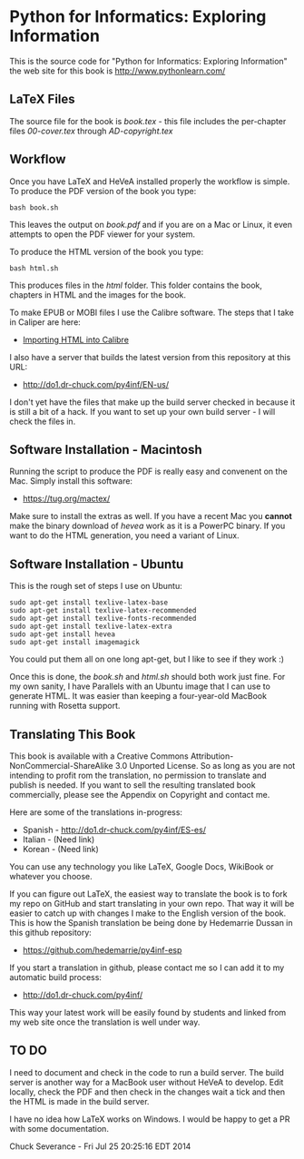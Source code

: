 Python for Informatics: Exploring Information
=============================================

This is the source code for "Python for Informatics: Exploring Information"
the web site for this book is http://www.pythonlearn.com/

LaTeX Files
-----------

The source file for the book is *book.tex* - this file includes the 
per-chapter files *00-cover.tex* through *AD-copyright.tex*

Workflow
--------

Once you have LaTeX and HeVeA installed properly the workflow is simple. 
To produce the PDF version of the book you type:

    bash book.sh

This leaves the output on *book.pdf* and if you are on a Mac or Linux, it
even attempts to open the PDF viewer for your system.

To produce the HTML version of the book you type:

    bash html.sh

This produces files in the *html* folder.  This folder contains the book, chapters in
HTML and the images for the book.  

To make EPUB or MOBI files I use the Calibre software.  The steps that I take in Caliper
are here:

* [Importing HTML into Calibre](CALIBRE.md)

I also have a server that builds the latest version from this repository at this URL:

* http://do1.dr-chuck.com/py4inf/EN-us/

I don't yet have the files that make up the build server checked in because it is 
still a bit of a hack.  If you want to set up your own build server - I will check
the files in.

Software Installation - Macintosh
---------------------------------

Running the script to produce the PDF is really easy and convenent on the Mac.  Simply
install this software:

* https://tug.org/mactex/

Make sure to install the extras as well.   If you have a recent Mac you **cannot** make
the binary download of *hevea* work as it is a PowerPC binary.  If you want to do the HTML
generation, you need a variant of Linux.

Software Installation - Ubuntu
------------------------------

This is the rough set of steps I use on Ubuntu:

    sudo apt-get install texlive-latex-base
    sudo apt-get install texlive-latex-recommended
    sudo apt-get install texlive-fonts-recommended 
    sudo apt-get install texlive-latex-extra
    sudo apt-get install hevea
    sudo apt-get install imagemagick

You could put them all on one long apt-get, but I like to see if they work :)

Once this is done, the *book.sh* and *html.sh* should both work just fine.  For
my own sanity, I have Parallels with an Ubuntu image that I can use to generate
HTML.  It was easier than keeping a four-year-old MacBook running with Rosetta
support.

Translating This Book
---------------------

This book is available with a 
Creative Commons
Attribution-NonCommercial-ShareAlike 3.0 Unported License.  So as long as you
are not intending to profit rom the translation, no permission to translate
and publish is needed.  If you want to sell the resulting translated book 
commercially, please see the Appendix on Copyright and contact me.

Here are some of the translations in-progress:

* Spanish - http://do1.dr-chuck.com/py4inf/ES-es/
* Italian - (Need link)
* Korean - (Need link)

You can use any technology you like LaTeX, Google Docs, WikiBook or whatever you choose.

If you can figure out LaTeX, the easiest way to translate the book is to fork
my repo on GitHub and start translating in your own repo.  That way it will be easier
to catch up with changes I make to the English version of the book.  This is how 
the Spanish translation be being done by Hedemarrie Dussan in this github repository:

* https://github.com/hedemarrie/py4inf-esp

If you start a translation in github, please contact me so I can add it to my automatic 
build process:

* http://do1.dr-chuck.com/py4inf/

This way your latest work will be easily found by students and linked from my web site
once the translation is well under way.

TO DO
-----

I need to document and check in the code to run a build server.  The build server
is another way for a MacBook user without HeVeA to develop.  Edit locally, check 
the PDF and then check in the changes wait a tick and then the HTML is made in 
the build server.

I have no idea how LaTeX works on Windows.  I would be happy to get a PR
with some documentation.

Chuck Severance - 
Fri Jul 25 20:25:16 EDT 2014




